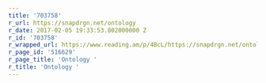 ```yaml
---
title: '703758'
r_url: https://snapdrgn.net/ontology
r_date: 2017-02-05 19:33:53.802000000 Z
r_id: '703758'
r_wrapped_url: https://www.reading.am/p/4BcL/https://snapdrgn.net/ontology
r_page_id: '516629'
r_page_title: 'Ontology '
r_title: 'Ontology '
---
```


